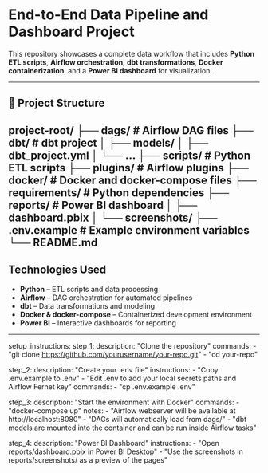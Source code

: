 # End-to-End Data Pipeline and Dashboard Project

This repository showcases a complete data workflow that includes **Python ETL scripts**, **Airflow orchestration**, **dbt transformations**, **Docker containerization**, and a **Power BI dashboard** for visualization.

---

## 📁 Project Structure
project-root/
├── dags/ # Airflow DAG files
├── dbt/ # dbt project
│ ├── models/
│ ├── dbt_project.yml
│ └── ...
├── scripts/ # Python ETL scripts
├── plugins/ # Airflow plugins
├── docker/ # Docker and docker-compose files
├── requirements/ # Python dependencies
├── reports/ # Power BI dashboard
│ ├── dashboard.pbix
│ └── screenshots/
├── .env.example # Example environment variables
└── README.md
---

## Technologies Used

- **Python** – ETL scripts and data processing
- **Airflow** – DAG orchestration for automated pipelines
- **dbt** – Data transformations and modeling
- **Docker & docker-compose** – Containerized development environment
- **Power BI** – Interactive dashboards for reporting

---

setup_instructions:
  step_1:
    description: "Clone the repository"
    commands:
      - "git clone https://github.com/yourusername/your-repo.git"
      - "cd your-repo"

  step_2:
    description: "Create your .env file"
    instructions:
      - "Copy .env.example to .env"
      - "Edit .env to add your local secrets paths and Airflow Fernet key"
    commands:
      - "cp .env.example .env"

  step_3:
    description: "Start the environment with Docker"
    commands:
      - "docker-compose up"
    notes:
      - "Airflow webserver will be available at http://localhost:8080"
      - "DAGs will automatically load from dags/"
      - "dbt models are mounted into the container and can be run inside Airflow tasks"

  step_4:
    description: "Power BI Dashboard"
    instructions:
      - "Open reports/dashboard.pbix in Power BI Desktop"
      - "Use the screenshots in reports/screenshots/ as a preview of the pages"
